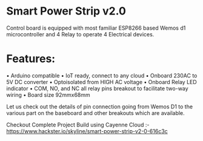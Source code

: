 # Smart Power Strip v2.0
Control board is equipped with most familiar ESP8266 based Wemos d1 microcontroller and 4 Relay to operate 4 Electrical devices. 

# Features:
• Arduino compatible
• IoT ready, connect to any cloud
• Onboard 230AC to 5V DC converter
• Optoisolated from HIGH AC voltage
• Onboard Relay LED indicator
• COM, NO, and NC all relay pins breakout to facilitate two-way wiring
• Board size 92mmx68mm

Let us check out the details of pin connection going from Wemos D1 to the various part on the baseboard and other breakouts which are available. 

Checkout Complete Project Build using Cayenne Cloud :- https://www.hackster.io/skyline/smart-power-strip-v2-0-616c3c

